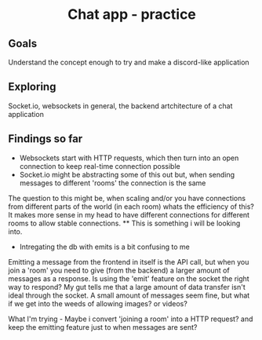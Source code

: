 
<h1 align='center'>
 Chat app - practice
</h1>

## Goals
Understand the concept enough to try and make a discord-like application

## Exploring
Socket.io, websockets in general, the backend artchitecture of a chat application

## Findings so far
- Websockets start with HTTP requests, which then turn into an open connection to keep real-time connection possible
- Socket.io might be abstracting some of this out but, when sending messages to different 'rooms' the connection is the same

The question to this might be, when scaling and/or you have connections from different parts of the world (in each room) whats the efficiency of this? 
It makes more sense in my head to have different connections for different rooms to allow stable connections. ** This is something i will be looking into.

- Intregating the db with emits is a bit confusing to me

Emitting a message from the frontend in itself is the API call, but when you join a 'room' you need to give (from the backend) a larger amount of messages as a response.
Is using the 'emit' feature on the socket the right way to respond? My gut tells me that a large amount of data transfer isn't ideal through the socket.
A small amount of messages seem fine, but what if we get into the weeds of allowing images? or videos?

<p>
  What I'm trying - Maybe i convert 'joining a room' into a HTTP request? and keep the emitting feature just to when messages are sent?
</p>
